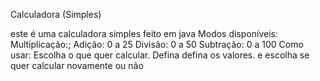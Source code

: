 Calculadora (Simples)

este é uma calculadora simples feito em java
Modos disponíveis:
Multiplicação:;
Adição: 0 a 25
Divisão: 0 a 50
Subtração: 0 a 100
Como usar:
Escolha o que quer calcular.
Defina defina os valores.
e escolha se quer calcular novamente ou não
